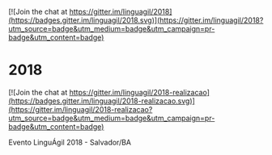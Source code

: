 [![Join the chat at https://gitter.im/linguagil/2018](https://badges.gitter.im/linguagil/2018.svg)](https://gitter.im/linguagil/2018?utm_source=badge&utm_medium=badge&utm_campaign=pr-badge&utm_content=badge)

# 2018

[![Join the chat at https://gitter.im/linguagil/2018-realizacao](https://badges.gitter.im/linguagil/2018-realizacao.svg)](https://gitter.im/linguagil/2018-realizacao?utm_source=badge&utm_medium=badge&utm_campaign=pr-badge&utm_content=badge)

Evento LinguÁgil 2018 - Salvador/BA
